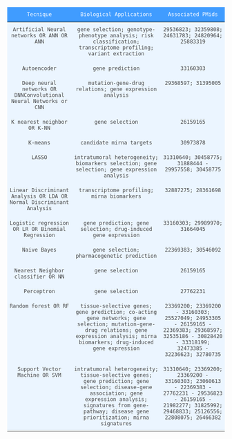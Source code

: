 <style type="text/css">
.tg  {border-collapse:collapse;border-color:#9ABAD9;border-spacing:0;}
.tg td{background-color:#EBF5FF;border-color:#9ABAD9;border-style:solid;border-width:0px;color:#444;
  font-family:Arial, sans-serif;font-size:14px;overflow:hidden;padding:10px 5px;word-break:normal;}
.tg th{background-color:#409cff;border-color:#9ABAD9;border-style:solid;border-width:0px;color:#fff;
  font-family:Arial, sans-serif;font-size:14px;font-weight:normal;overflow:hidden;padding:10px 5px;word-break:normal;}
.tg .tg-lwba{font-family:"Lucida Console", Monaco, monospace !important;;font-size:12px;text-align:center;vertical-align:top}
</style>
<table class="tg">
<thead>
  <tr>
    <th class="tg-lwba">Tecnique</th>
    <th class="tg-lwba">Biological Applications</th>
    <th class="tg-lwba">Associated PMids</th>
  </tr>
</thead>
<tbody>
  <tr>
    <td class="tg-lwba">Artificial Neural networks OR ANN OR ANN</td>
    <td class="tg-lwba">gene selection; genotype-phenotype analysis; risk classification; transcriptome profiling; variant extraction</td>
    <td class="tg-lwba">29536823; 32359808; 24631783; 24820964; 25883319</td>
  </tr>
  <tr>
    <td class="tg-lwba">Autoencoder</td>
    <td class="tg-lwba">gene prediction</td>
    <td class="tg-lwba">33160303</td>
  </tr>
  <tr>
    <td class="tg-lwba">Deep neural networks OR DNNConvolutional Neural Networks or CNN</td>
    <td class="tg-lwba">mutation-gene-drug relations; gene expression analysis</td>
    <td class="tg-lwba">29368597; 31395005</td>
  </tr>
  <tr>
    <td class="tg-lwba">K nearest neighbor OR K-NN</td>
    <td class="tg-lwba">gene selection</td>
    <td class="tg-lwba">26159165</td>
  </tr>
  <tr>
    <td class="tg-lwba">K-means</td>
    <td class="tg-lwba">candidate mirna targets</td>
    <td class="tg-lwba">30973878</td>
  </tr>
  <tr>
    <td class="tg-lwba">LASSO</td>
    <td class="tg-lwba">intratumoral heterogeneity; biomarkers selection; gene selection; gene expression analysis</td>
    <td class="tg-lwba">31310640; 30458775; 31888444 - 29957558; 30458775</td>
  </tr>
  <tr>
    <td class="tg-lwba">Linear Discriminant Analysis OR LDA OR Normal Discriminant Analysis</td>
    <td class="tg-lwba">transcriptome profiling; mirna biomarkers</td>
    <td class="tg-lwba">32887275; 28361698</td>
  </tr>
  <tr>
    <td class="tg-lwba">Logistic regression OR LR OR Binomial Regression</td>
    <td class="tg-lwba">gene prediction; gene selection; drug-induced gene expression</td>
    <td class="tg-lwba">33160303; 29989970; 31664045</td>
  </tr>
  <tr>
    <td class="tg-lwba">Naive Bayes</td>
    <td class="tg-lwba">gene selection; pharmacogenetic prediction</td>
    <td class="tg-lwba">22369383; 30546092</td>
  </tr>
  <tr>
    <td class="tg-lwba">Nearest Neighbor classifier OR NN</td>
    <td class="tg-lwba">gene selection</td>
    <td class="tg-lwba">26159165</td>
  </tr>
  <tr>
    <td class="tg-lwba">Perceptron</td>
    <td class="tg-lwba">gene selection</td>
    <td class="tg-lwba">27762231</td>
  </tr>
  <tr>
    <td class="tg-lwba">Random forest OR RF</td>
    <td class="tg-lwba">tissue-selective genes; gene prediction; co-acting gene networks; gene selection; mutation-gene-drug relations; gene expression analysis; mirna biomarkers; drug-induced gene expression</td>
    <td class="tg-lwba">23369200; 23369200 - 33160303; 25527049; 24953305 - 26159165 - 22369383; 29368597; 32535186 - 30828420 - 33318199; 32473385 - 32236623; 32780735</td>
  </tr>
  <tr>
    <td class="tg-lwba">Support Vector Machine OR SVM</td>
    <td class="tg-lwba">intratumoral heterogeneity; tissue-selective genes; gene prediction; gene selection; disease-gene association; gene expression analysis; signatures from gene-pathway; disease gene prioritization; mirna signatures</td>
    <td class="tg-lwba">31310640; 23369200; 23369200 - 33160303; 23060613 - 22369383 - 27762231 - 29536823 - 26159165 - 21982277; 31825992; 29468833; 25126556; 22808075; 26466382</td>
  </tr>
</tbody>
</table>
